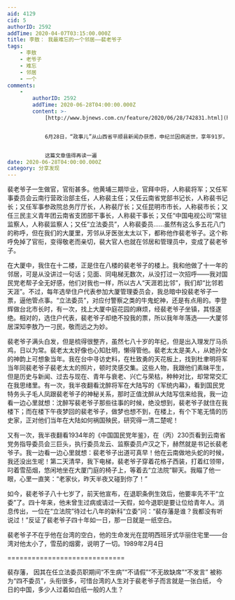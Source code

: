 ```yaml
---
aid: 4129
cid: 5
authorID: 2592
addTime: 2020-04-07T03:15:00.000Z
title: 李敖： 我最难忘的一个邻居——裴老爷子
tags:
    - 李敖
    - 老爷子
    - 难忘
    - 邻居
    - 一个
comments:
    -
        authorID: 2592
        addTime: 2020-06-28T04:00:00.000Z
        content: >-
            [http://www.bjnews.com.cn/feature/2020/06/28/742831.html](http://www.bjnews.com.cn/feature/2020/06/28/742831.html)


            6月28日，“政事儿”从山西省平顺县新闻办获悉，申纪兰因病逝世，享年91岁。


            这篇文章值得再读一遍
date: 2020-06-28T04:00:00.000Z
category: 分享发现
---
```


裴老爷子一生做官，官衔甚多。他黄埔三期毕业，官拜中将，人称裴将军；又任军事委员会云南行营政治部主任，人称裴主任；又任云南省党部书记长，人称裴书记长；又任军事参政院总务厅厅长，人称裴厅长；又任昆明市市长，人称裴市长；又任三民主义青年团云南省支团部干事长，人称裴干事长；又任“中国电视公司”常驻监察人，人称裴监察人；又任“立法委员”，人称裴委员……虽然有这么多五花八门的称呼，但在我们的大厦里，芳邻从牙医张太太以下，都称他作裴老爷子。这个称呼免掉了官衔，变得敬老而亲切，裴大官人也就在邻居和管理员中，变成了裴老爷子。

在大厦中，我住在十二楼，正是住在八楼的裴老爷子的楼上。我和他做了十一年的邻居，可是从没讲过一句话；见面、同电梯无数次，从没打过一次招呼——我对国民党老帮子全无好感，他们对我也一样，所以古人“天涯若比邻”，我们却“比邻若天涯”。不过，每年选举住户代表参加大厦管理委员会，我总暗中投裴老爷子一票，逼他管点事。“立法委员”，对应付警察之类的牛鬼蛇神，还是有点用的。李登辉做台北市长时，有一次，找上大厦中庭花园的麻烦，经裴老爷子坐镇，其怪遂绝。相对的，选住户代表，裴老爷子却绝不投我的票，所以我年年落选——大厦邻居深知李敖乃一刁民，敬而远之为妙。

裴老爷子满头白发，但是梳得很整齐，虽然七八十岁的年纪，但是出入理发厅马杀鸡，日以为常。裴老太太好像也心知肚明，懒得管他。裴老太太是美人，从她孙女的神韵上可想象当年。我在台中寻访史料，在杜致勇的天花板上，找到杜聿明将军当年同裴老爷子裴老太太的照片，顿时灵感交集。这些人物，我跟他们素昧平生，但是历史与新闻、过去与现在、青年与衰老、兴亡与荣枯，种种对比，却常常交汇在我思绪里。有一次，我半夜翻看沈醉将军在大陆写的《军统内幕》，看到国民党特务头子毛人凤跟裴老爷子的神秘关系，那时正值沈醉从大陆写信来给我，我一边看一边心里就想：沈醉写裴老爷子那些往事的时候，绝没想到，裴老爷子就住在我楼下；而在楼下午夜梦回的裴老爷子，做梦也想不到，在楼上，有个下笔无情的历史家，正对他们当年在大陆如何祸国殃民，研究得一清二楚呢！

又有一次，我半夜翻看1934年的《中国国民党年鉴》，在（丙）230页看到云南省党务指导委员会三巨头，执行委员龙云、监察委员卢汉之下，赫然就是书记长裴老爷子。我一边看一边心里就想：裴老爷子出道可真早！他在云南做地头蛇的时候，我还没出生呢！第二天清早，我下电梯，裴老爷子穿着花格子西装，打着红领带，叼着雪茄烟，悠闲地坐在大厦门庭的椅子上，等着去“立法院”聊天。我瞄了他一眼，心里一直笑：“老家伙，昨天半夜又碰到你了！”

如今，裴老爷子八十七岁了，前天他宣布，在退职条例生效后，他要率先不干“立委”了。四十年来，他未曾生过病或请过一天假，如今退职是要让位给青年人。消息传出，一位在“立法院”待过七八年的新科“立委”问：“裴存藩是谁？我都没有听说过！”反证了裴老爷子四十年如一日，那一日就是一纸空白。

裴老爷子不在乎他在台湾的空白，他的生命发光在昆明西班牙式华丽住宅里——台湾对他太小了，雪茄的烟雾，说明了一切。1989年2月4日

\=============================

裴存藩， 因其在任立法委员职期间“不生病”“不请假”“不无故缺席”“不发言” 被称为“四不委员”，头衔很多，可惜台湾的人生对于裴老爷子而言就是一张白纸， 今日的中国，多少人过着如白纸一般的人生？

